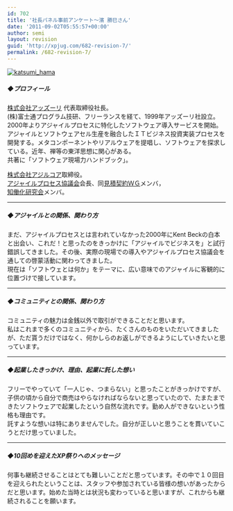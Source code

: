 ```yaml
---
id: 702
title: '社長パネル事前アンケート～濱 勝巳さん'
date: '2011-09-02T05:55:57+00:00'
author: semi
layout: revision
guid: 'http://xpjug.com/682-revision-7/'
permalink: /682-revision-7/
---
```


[![](http://xpjug.com/wp-content/uploads/2011/09/katsumi_hama.jpg "katsumi_hama")](http://xpjug.com/wp-content/uploads/2011/09/katsumi_hama.jpg)

##### ◆プロフィール

[株式会社アッズーリ](http://www.azzurri.jp/) 代表取締役社長。  
(株)富士通プログラム技研、フリーランスを経て、1999年アッズーリ社設立。2000年よりアジャイルプロセスに特化したソフトウェア導入サービスを開始。アジャイルとソフトウェアセル生産を融合したＩＴビジネス投資実装プロセスを開発する。メタコンポーネントやリアルウェアを提唱し、ソフトウェアを探求している。近年、禅等の東洋思想に関心がある。  
共著に「ソフトウェア現場力ハンドブック」。

[株式会社アジルコア](http://www.agilecore.co.jp/)取締役。  
[アジャイルプロセス協議会](http://www.agileprocess.jp/)会長、同[見積契約ＷＧ](http://www.agileprocess.jp/wg/contract/)メンバ，  
[知働化研究会](http://www.exekt-lab.org/)メンバ。

---

##### ◆アジャイルとの関係、関わり方

まだ、アジャイルプロセスとは言われていなかった2000年にKent Beckの白本と出会い、これだ！と思ったのをきっかけに「アジャイルでビジネスを」と試行錯誤してきました。その後、実際の現場での導入やアジャイルプロセス協議会を通しての啓蒙活動に関わってきました。  
現在は「ソフトウェとは何か」をテーマに、広い意味でのアジャイルに客観的に位置づけで接しています。

---

##### ◆コミュニティとの関係、関わり方

コミュニティの魅力は金銭以外で取引ができることだと思います。  
私はこれまで多くのコミュニティから、たくさんのものをいただいてきましたが、ただ貰うだけではなく、何かしらのお返しができるようにしていきたいと思っています。

---

##### ◆起業したきっかけ、理由、起業に託した想い

フリーでやっていて「一人じゃ、つまらない」と思ったことがきっかけですが、子供の頃から自分で商売はやらなければならないと思っていたので、たまたまできたソフトウェアで起業したという自然な流れです。勤め人ができないという性格も理由です。  
託すような想いは特にありませんでした。自分が正しいと思うことを貫いていこうとだけ思っていました。

---

##### ◆10回めを迎えたXP祭りへのメッセージ

何事も継続させることはとても難しいことだと思っています。その中で１０回目を迎えられたということは、スタッフや参加されている皆様の想いがあったからだと思います。始めた当時とは状況も変わっていると思いますが、これからも継続されることを願います。